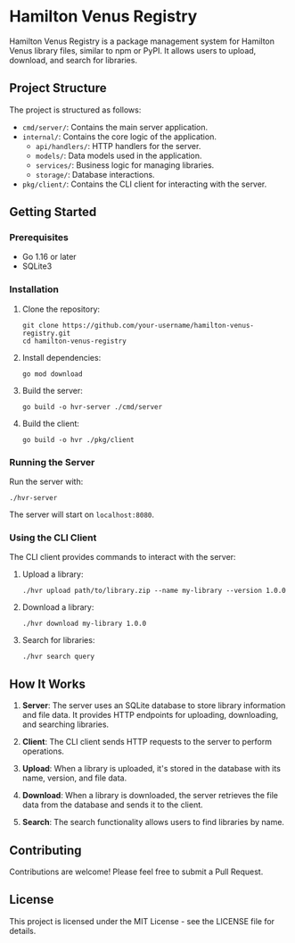 # Hamilton Venus Registry

Hamilton Venus Registry is a package management system for Hamilton Venus library files, similar to npm or PyPI. It allows users to upload, download, and search for libraries.

## Project Structure

The project is structured as follows:

- `cmd/server/`: Contains the main server application.
- `internal/`: Contains the core logic of the application.
  - `api/handlers/`: HTTP handlers for the server.
  - `models/`: Data models used in the application.
  - `services/`: Business logic for managing libraries.
  - `storage/`: Database interactions.
- `pkg/client/`: Contains the CLI client for interacting with the server.

## Getting Started

### Prerequisites

- Go 1.16 or later
- SQLite3

### Installation

1. Clone the repository:

   ```
   git clone https://github.com/your-username/hamilton-venus-registry.git
   cd hamilton-venus-registry
   ```

2. Install dependencies:

   ```
   go mod download
   ```

3. Build the server:

   ```
   go build -o hvr-server ./cmd/server
   ```

4. Build the client:
   ```
   go build -o hvr ./pkg/client
   ```

### Running the Server

Run the server with:

```
./hvr-server
```

The server will start on `localhost:8080`.

### Using the CLI Client

The CLI client provides commands to interact with the server:

1. Upload a library:

   ```
   ./hvr upload path/to/library.zip --name my-library --version 1.0.0
   ```

2. Download a library:

   ```
   ./hvr download my-library 1.0.0
   ```

3. Search for libraries:
   ```
   ./hvr search query
   ```

## How It Works

1. **Server**: The server uses an SQLite database to store library information and file data. It provides HTTP endpoints for uploading, downloading, and searching libraries.

2. **Client**: The CLI client sends HTTP requests to the server to perform operations.

3. **Upload**: When a library is uploaded, it's stored in the database with its name, version, and file data.

4. **Download**: When a library is downloaded, the server retrieves the file data from the database and sends it to the client.

5. **Search**: The search functionality allows users to find libraries by name.

## Contributing

Contributions are welcome! Please feel free to submit a Pull Request.

## License

This project is licensed under the MIT License - see the LICENSE file for details.
